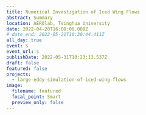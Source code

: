 ```yaml
---
title: Numerical Investigation of Iced Wing Flows
abstract: Summary
location: AEROlab, Tsinghua University
date: 2022-04-28T16:00:00.000Z
# date_end: 2022-05-21T10:30:44.411Z
all_day: true
event: s
event_url: s
publishDate: 2022-05-31T10:23:13.537Z
draft: false
featured: false
projects:
  - large-eddy-simulation-of-iced-wing-flows
image:
  filename: featured
  focal_point: Smart
  preview_only: false
---
```

